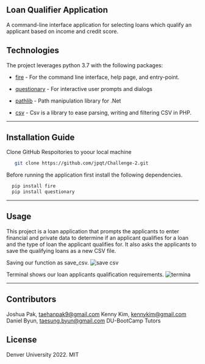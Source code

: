 ## Loan Qualifier Application


A command-line interface application for selecting loans which qualify an applicant based on income and credit score.


## Technologies

The project leverages python 3.7 with the following packages:

* [fire](https://github.com/google/python-fire) - For the command line interface, help page, and entry-point.

* [questionary](https://github.com/tmbo/questionary) - For interactive user prompts and dialogs

* [pathlib](https://github.com/nemec/pathlib) - Path manipulation library for .Net

* [csv](https://github.com/thephpleague/csv) - Csv is a library to ease parsing, writing and filtering CSV in PHP.
---

## Installation Guide

Clone GitHub Respoitories to yoour local machine

```sh
   git clone https://github.com/jpqt/Challenge-2.git
 ```

Before running the application first install the following dependencies.

```python
  pip install fire
  pip install questionary
```

---

## Usage


This project is a loan application that prompts the applicants to enter financial and private data to determine if an applicant qualifies for a loan and the type of loan the applicant qualifies for. It also asks the applicants to save the qualifying loans as a new CSV file.

Saving our function as save_csv.
![save csv](save_csv.png)

Terminal shows our loan applicants qualification requirements.
![termina](terminal.png)



---

## Contributors


Joshua Pak, taehanpak9@gmail.com
Kenny Kim, kennykim@gmail.com
Daniel Byun, taesung.byun@gmail.com
DU-BootCamp Tutors

## License

Denver University 2022.
MIT
